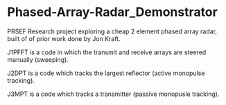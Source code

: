 # Phased-Array-Radar_Demonstrator
PRSEF Research project exploring a cheap 2 element phased array radar, built of of prior work done by Jon Kraft. 

J1PFFT is a code in which the transmit and receive arrays are steered manually (sweeping).

J2DPT is a code which tracks the largest reflector (active monopulse tracking).

J3MPT is a code which tracks a transmitter (passive monopusle tracking).
